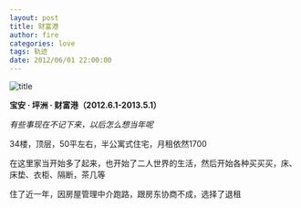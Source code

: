```yaml
---
layout: post
title: 财富港
author: fire
categories: love 
tags: 轨迹
date: 2012/06/01 22:00:00
---
```


![title](https://image.sideproject.cn/titlex/titlex_107.jpg)

**宝安 · 坪洲 · 财富港（2012.6.1-2013.5.1）**

*有些事现在不记下来，以后怎么想当年呢*

34楼，顶层，50平左右，半公寓式住宅，月租依然1700

在这里家当开始多了起来，也开始了二人世界的生活，然后开始各种买买买，床、床垫、衣柜、隔断，茶几等

住了近一年，因房屋管理中介跑路，跟房东协商不成，选择了退租
